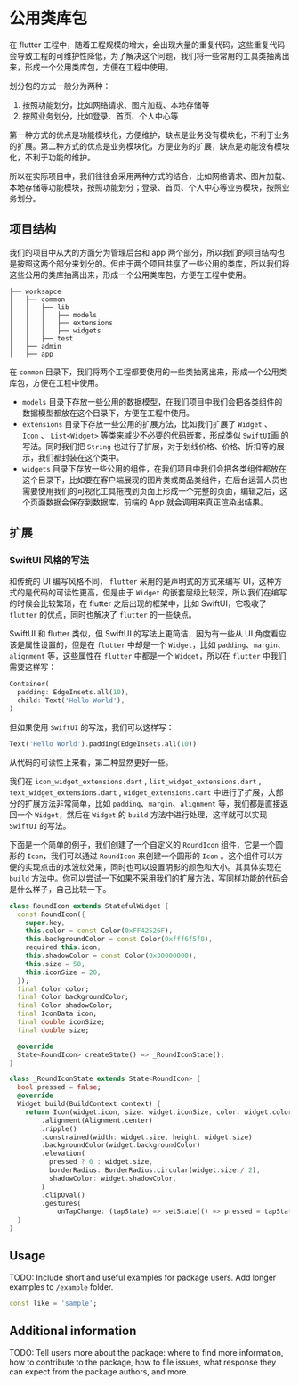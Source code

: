 <!--
This README describes the package. If you publish this package to pub.dev,
this README's contents appear on the landing page for your package.

For information about how to write a good package README, see the guide for
[writing package pages](https://dart.dev/guides/libraries/writing-package-pages).

For general information about developing packages, see the Dart guide for
[creating packages](https://dart.dev/guides/libraries/create-library-packages)
and the Flutter guide for
[developing packages and plugins](https://flutter.dev/developing-packages).
-->

# 公用类库包

在 flutter 工程中，随着工程规模的增大，会出现大量的重复代码，这些重复代码会导致工程的可维护性降低，为了解决这个问题，我们将一些常用的工具类抽离出来，形成一个公用类库包，方便在工程中使用。

划分包的方式一般分为两种：

1. 按照功能划分，比如网络请求、图片加载、本地存储等
2. 按照业务划分，比如登录、首页、个人中心等

第一种方式的优点是功能模块化，方便维护，缺点是业务没有模块化，不利于业务的扩展。第二种方式的优点是业务模块化，方便业务的扩展，缺点是功能没有模块化，不利于功能的维护。

所以在实际项目中，我们往往会采用两种方式的结合，比如网络请求、图片加载、本地存储等功能模块，按照功能划分；登录、首页、个人中心等业务模块，按照业务划分。

## 项目结构

我们的项目中从大的方面分为管理后台和 app 两个部分，所以我们的项目结构也是按照这两个部分来划分的。但由于两个项目共享了一些公用的类库，所以我们将这些公用的类库抽离出来，形成一个公用类库包，方便在工程中使用。

```
├── worksapce
│   ├── common
│   │   ├── lib
│   │   │   ├── models
│   │   │   ├── extensions
│   │   │   ├── widgets
│   │   ├── test
│   ├── admin
│   ├── app
```

在 `common` 目录下，我们将两个工程都要使用的一些类抽离出来，形成一个公用类库包，方便在工程中使用。

- `models` 目录下存放一些公用的数据模型，在我们项目中我们会把各类组件的数据模型都放在这个目录下，方便在工程中使用。
- `extensions` 目录下存放一些公用的扩展方法，比如我们扩展了 `Widget` 、 `Icon` 、 `List<Widget>` 等类来减少不必要的代码嵌套，形成类似 `SwiftUI`画 的写法。同时我们把 `String` 也进行了扩展，对于划线价格、价格、折扣等的展示，我们都封装在这个类中。
- `widgets` 目录下存放一些公用的组件，在我们项目中我们会把各类组件都放在这个目录下，比如要在客户端展现的图片类或商品类组件，在后台运营人员也需要使用我们的可视化工具拖拽到页面上形成一个完整的页面，编辑之后，这个页面数据会保存到数据库，前端的 App 就会调用来真正渲染出结果。

## 扩展

### SwiftUI 风格的写法

和传统的 UI 编写风格不同， `flutter` 采用的是声明式的方式来编写 UI，这种方式的是代码的可读性更高，但是由于 `Widget` 的嵌套层级比较深，所以我们在编写的时候会比较繁琐，在 flutter 之后出现的框架中，比如 SwiftUI，它吸收了 `flutter` 的优点，同时也解决了 `flutter` 的一些缺点。

SwiftUI 和 flutter 类似，但 SwiftUI 的写法上更简洁，因为有一些从 UI 角度看应该是属性设置的，但是在 `flutter` 中却是一个 `Widget`，比如 `padding`、`margin`、`alignment` 等，这些属性在 `flutter` 中都是一个 `Widget`，所以在 `flutter` 中我们需要这样写：

```dart
Container(
  padding: EdgeInsets.all(10),
  child: Text('Hello World'),
)
```

但如果使用 `SwiftUI` 的写法，我们可以这样写：

```dart
Text('Hello World').padding(EdgeInsets.all(10))
```

从代码的可读性上来看，第二种显然更好一些。

我们在 `icon_widget_extensions.dart` , `list_widget_extensions.dart` , `text_widget_extensions.dart` , `widget_extensions.dart` 中进行了扩展，大部分的扩展方法非常简单，比如 `padding`、`margin`、`alignment` 等，我们都是直接返回一个 `Widget`，然后在 `Widget` 的 `build` 方法中进行处理，这样就可以实现 `SwiftUI` 的写法。

下面是一个简单的例子，我们创建了一个自定义的 `RoundIcon` 组件，它是一个圆形的 `Icon`，我们可以通过 `RoundIcon` 来创建一个圆形的 `Icon` 。这个组件可以方便的实现点击的水波纹效果，同时也可以设置阴影的颜色和大小。其具体实现在 `build` 方法中。你可以尝试一下如果不采用我们的扩展方法，写同样功能的代码会是什么样子，自己比较一下。

```dart
class RoundIcon extends StatefulWidget {
  const RoundIcon({
    super.key,
    this.color = const Color(0xFF42526F),
    this.backgroundColor = const Color(0xfff6f5f8),
    required this.icon,
    this.shadowColor = const Color(0x30000000),
    this.size = 50,
    this.iconSize = 20,
  });
  final Color color;
  final Color backgroundColor;
  final Color shadowColor;
  final IconData icon;
  final double iconSize;
  final double size;

  @override
  State<RoundIcon> createState() => _RoundIconState();
}

class _RoundIconState extends State<RoundIcon> {
  bool pressed = false;
  @override
  Widget build(BuildContext context) {
    return Icon(widget.icon, size: widget.iconSize, color: widget.color)
        .alignment(Alignment.center)
        .ripple()
        .constrained(width: widget.size, height: widget.size)
        .backgroundColor(widget.backgroundColor)
        .elevation(
          pressed ? 0 : widget.size,
          borderRadius: BorderRadius.circular(widget.size / 2),
          shadowColor: widget.shadowColor,
        )
        .clipOval()
        .gestures(
            onTapChange: (tapState) => setState(() => pressed = tapState));
  }
}
```

## Usage

TODO: Include short and useful examples for package users. Add longer examples
to `/example` folder.

```dart
const like = 'sample';
```

## Additional information

TODO: Tell users more about the package: where to find more information, how to
contribute to the package, how to file issues, what response they can expect
from the package authors, and more.
